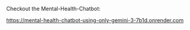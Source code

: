 Checkout the Mental-Health-Chatbot:

https://mental-health-chatbot-using-only-gemini-3-7b1d.onrender.com
